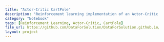 ```yaml
---
title: "Actor-Critic CartPole"
description: "Reinforcement learning implementation of an Actor-Critic model applied to the CartPole environment."
category: "Notebook"
tags: [Reinforcement Learning, Actor-Critic, CartPole]
file_url: https://github.com/DataForSolution/DataForSolution.github.io/blob/main/projects/actor_critic_cartpole.ipynb
layout: project
---
```

